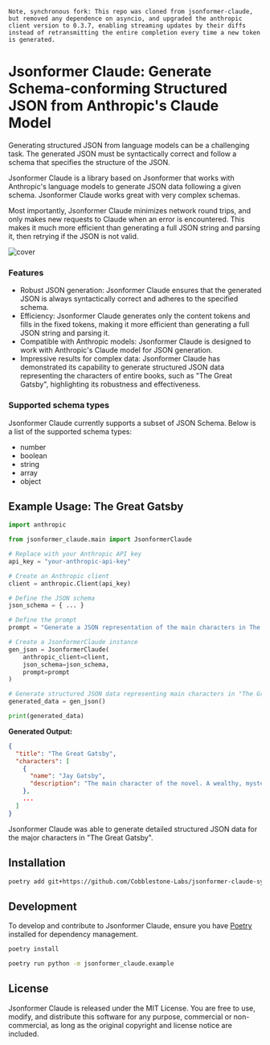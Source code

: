 `Note, synchronous fork: This repo was cloned from jsonformer-claude, but removed any dependence on asyncio, and upgraded the anthropic client version to 0.3.7, enabling streaming updates by their diffs instead of retransmitting the entire completion every time a new token is generated.`

# Jsonformer Claude: Generate Schema-conforming Structured JSON from Anthropic's Claude Model

Generating structured JSON from language models can be a challenging task. The generated JSON must be syntactically correct and follow a schema that specifies the structure of the JSON.

Jsonformer Claude is a library based on Jsonformer that works with Anthropic's language models to generate JSON data following a given schema. Jsonformer Claude works great with very complex schemas.

Most importantly, Jsonformer Claude minimizes network round trips, and only makes new requests to Claude when an error is encountered. This makes it much more efficient than generating a full JSON string and parsing it, then retrying if the JSON is not valid.

<!-- add img/demo.png -->
![cover](img/demo.png)
### Features

- Robust JSON generation: Jsonformer Claude ensures that the generated JSON is always syntactically correct and adheres to the specified schema.
- Efficiency: Jsonformer Claude generates only the content tokens and fills in the fixed tokens, making it more efficient than generating a full JSON string and parsing it.
- Compatible with Anthropic models: Jsonformer Claude is designed to work with Anthropic's Claude model for JSON generation.
- Impressive results for complex data: Jsonformer Claude has demonstrated its capability to generate structured JSON data representing the characters of entire books, such as "The Great Gatsby", highlighting its robustness and effectiveness.

### Supported schema types

Jsonformer Claude currently supports a subset of JSON Schema. Below is a list of the supported schema types:

- number
- boolean
- string
- array
- object

## Example Usage: The Great Gatsby

```python
import anthropic

from jsonformer_claude.main import JsonformerClaude

# Replace with your Anthropic API key
api_key = "your-anthropic-api-key"

# Create an Anthropic client
client = anthropic.Client(api_key)

# Define the JSON schema
json_schema = { ... }

# Define the prompt
prompt = "Generate a JSON representation of the main characters in The Great Gatsby based on the following schema:"

# Create a JsonformerClaude instance
gen_json = JsonformerClaude(
    anthropic_client=client,
    json_schema=json_schema,
    prompt=prompt
)

# Generate structured JSON data representing main characters in "The Great Gatsby"
generated_data = gen_json()

print(generated_data)
```

**Generated Output:**

```json
{
  "title": "The Great Gatsby",
  "characters": [
    {
      "name": "Jay Gatsby",
      "description": "The main character of the novel. A wealthy, mysterious millionaire who is obsessed with Daisy Buchanan."
    },
    ...
  ]
}
```

Jsonformer Claude was able to generate detailed structured JSON data for the major characters in "The Great Gatsby". 

## Installation

```bash
poetry add git+https://github.com/Cobblestone-Labs/jsonformer-claude-sync.git
```

## Development

To develop and contribute to Jsonformer Claude, ensure you have [Poetry](https://python-poetry.org/docs/#installation) installed for dependency management.

```bash
poetry install
```

```bash
poetry run python -m jsonformer_claude.example
```

## License

Jsonformer Claude is released under the MIT License. You are free to use, modify, and distribute this software for any purpose, commercial or non-commercial, as long as the original copyright and license notice are included.
